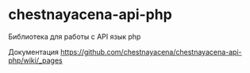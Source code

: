 chestnayacena-api-php
=====================

Библиотека для работы с API язык php

Документация https://github.com/chestnayacena/chestnayacena-api-php/wiki/_pages
